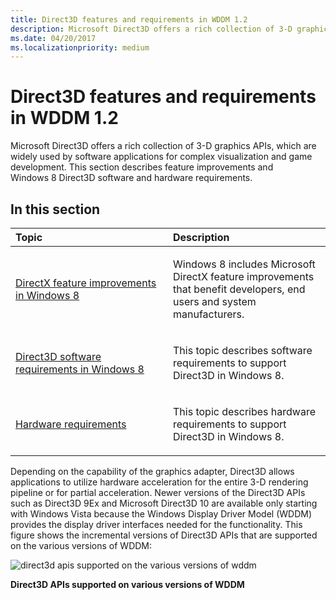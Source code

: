 ```yaml
---
title: Direct3D features and requirements in WDDM 1.2
description: Microsoft Direct3D offers a rich collection of 3-D graphics APIs, which are widely used by software applications for complex visualization and game development.
ms.date: 04/20/2017
ms.localizationpriority: medium
---
```


# Direct3D features and requirements in WDDM 1.2


Microsoft Direct3D offers a rich collection of 3-D graphics APIs, which are widely used by software applications for complex visualization and game development. This section describes feature improvements and Windows 8 Direct3D software and hardware requirements.

## <span id="in_this_section"></span>In this section


<table>
<colgroup>
<col width="50%" />
<col width="50%" />
</colgroup>
<thead>
<tr class="header">
<th align="left">Topic</th>
<th align="left">Description</th>
</tr>
</thead>
<tbody>
<tr class="odd">
<td align="left"><p><a href="directx-feature-improvements-in-windows-8.md" data-raw-source="[DirectX feature improvements in Windows 8](directx-feature-improvements-in-windows-8.md)">DirectX feature improvements in Windows 8</a></p></td>
<td align="left"><p>Windows 8 includes Microsoft DirectX feature improvements that benefit developers, end users and system manufacturers.</p></td>
</tr>
<tr class="even">
<td align="left"><p><a href="software-requirements.md" data-raw-source="[Direct3D software requirements in Windows 8](software-requirements.md)">Direct3D software requirements in Windows 8</a></p></td>
<td align="left"><p>This topic describes software requirements to support Direct3D in Windows 8.</p></td>
</tr>
<tr class="odd">
<td align="left"><p><a href="hardware-requirements.md" data-raw-source="[Hardware requirements](hardware-requirements.md)">Hardware requirements</a></p></td>
<td align="left"><p>This topic describes hardware requirements to support Direct3D in Windows 8.</p></td>
</tr>
</tbody>
</table>

 

Depending on the capability of the graphics adapter, Direct3D allows applications to utilize hardware acceleration for the entire 3-D rendering pipeline or for partial acceleration. Newer versions of the Direct3D APIs such as Direct3D 9Ex and Microsoft Direct3D 10 are available only starting with Windows Vista because the Windows Display Driver Model (WDDM) provides the display driver interfaces needed for the functionality. This figure shows the incremental versions of Direct3D APIs that are supported on the various versions of WDDM:

![direct3d apis supported on the various versions of wddm](images/direct3dapissupportedwddm.jpg)

**Direct3D APIs supported on various versions of WDDM**

 

 





